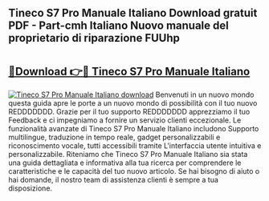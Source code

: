 ## Tineco S7 Pro Manuale Italiano Download gratuit PDF - Part-cmh Italiano Nuovo manuale del proprietario di riparazione FUUhp

# <h2><a href="http://dfgeg10.blite.top/?on=Tineco+S7+Pro+Manuale+Italiano">🔗Download 👉🔴 Tineco S7 Pro Manuale Italiano</a></h2>

[![Tineco S7 Pro Manuale Italiano download](https://i.imgur.com/lujVjoI.png)](http://dfgeg10.blite.top/?on=Tineco+S7+Pro+Manuale+Italiano)
Benvenuti in un nuovo mondo questa guida apre le porte a un nuovo mondo di possibilità con il tuo nuovo REDDDDDDD. Grazie per il tuo supporto REDDDDDDD apprezziamo il tuo Feedback e ci impegniamo a fornire un servizio clienti eccezionale. Le funzionalità avanzate di Tineco S7 Pro Manuale Italiano includono Supporto multilingue, traduzione in tempo reale, gadget personalizzabili e riconoscimento vocale, tutti accessibili tramite L'interfaccia utente intuitiva e personalizzabile. Riteniamo che Tineco S7 Pro Manuale Italiano sia stata una guida dettagliata e informativa alla tua ricerca per comprendere le caratteristiche e le capacità del tuo nuovo articolo. Se hai bisogno di aiuto o hai domande, il nostro team di assistenza clienti è sempre a tua disposizione.
